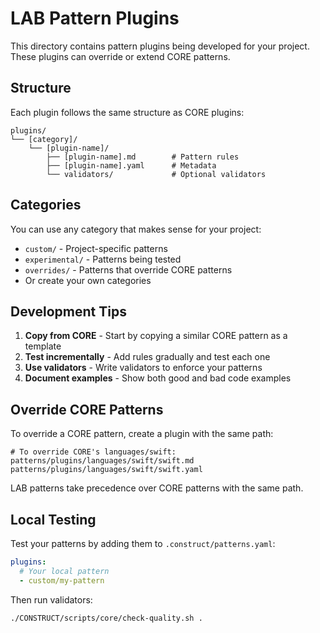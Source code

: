 # LAB Pattern Plugins

This directory contains pattern plugins being developed for your project. These plugins can override or extend CORE patterns.

## Structure

Each plugin follows the same structure as CORE plugins:
```
plugins/
└── [category]/
    └── [plugin-name]/
        ├── [plugin-name].md        # Pattern rules
        ├── [plugin-name].yaml      # Metadata
        └── validators/             # Optional validators
```

## Categories

You can use any category that makes sense for your project:
- `custom/` - Project-specific patterns
- `experimental/` - Patterns being tested
- `overrides/` - Patterns that override CORE patterns
- Or create your own categories

## Development Tips

1. **Copy from CORE** - Start by copying a similar CORE pattern as a template
2. **Test incrementally** - Add rules gradually and test each one
3. **Use validators** - Write validators to enforce your patterns
4. **Document examples** - Show both good and bad code examples

## Override CORE Patterns

To override a CORE pattern, create a plugin with the same path:
```
# To override CORE's languages/swift:
patterns/plugins/languages/swift/swift.md
patterns/plugins/languages/swift/swift.yaml
```

LAB patterns take precedence over CORE patterns with the same path.

## Local Testing

Test your patterns by adding them to `.construct/patterns.yaml`:
```yaml
plugins:
  # Your local pattern
  - custom/my-pattern
```

Then run validators:
```bash
./CONSTRUCT/scripts/core/check-quality.sh .
```